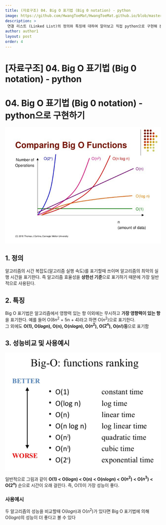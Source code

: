 ```yaml
---
title: (자료구조) 04. Big O 표기법 (Big 0 notation) - python
image: https://github.com/HwangToeMat/HwangToeMat.github.io/blob/master/Computer-Science/image/04.bigo/bigo.jpg?raw=true
description: >
 연결 리스트 (Linked List)의 정의와 특징에 대하여 알아보고 직접 python으로 구현해 본다.
author: author1
layout: post
order: 4
---
```


# [자료구조] 04. Big O 표기법 (Big 0 notation) - python

# 04. Big O 표기법 (Big 0 notation) - python으로 구현하기

<img src="https://github.com/HwangToeMat/HwangToeMat.github.io/blob/master/Computer-Science/image/04.bigo/bigo.jpg?raw=true" style="max-width:100%;margin-left: auto; margin-right: auto; display: block;">

## 1. 정의

 알고리즘의 시간 복잡도(알고리즘 실행 속도)를 표기할때 쓰이며 알고리즘의 최악의 실행 시간을 표기한다. 즉 알고리즘 효율성을 **상한선 기준**으로 표기하기 때문에 가장 일반적으로 사용된다.<br>

## 2. 특징

Big O 표기법은 알고리즘에서 영향력 있는 항 이외에는 무시하고 **가장 영향력이 있는 항**을 표기한다. 예를 들어 O(8$n^2$ + 5n + 4)라고 하면 O($n^2$)으로 표기한다.<br>
그 외에도 **O(1), O($log n$), O(n), O(n$log n$), O($n^2$), O($2^n$), O(n!)등**으로 표기함

## 3. 성능비교 및 사용예시

<img src="https://github.com/HwangToeMat/HwangToeMat.github.io/blob/master/Computer-Science/image/04.bigo/rank.png?raw=true" style="max-width:100%;margin-left: auto; margin-right: auto; display: block;">

일반적으로 그림과 같이 **O(1) < O($log n$) < O(n) < O(n$log n$) < O($n^2$) < O($n^3$) < O($2^n$)** 순으로 시간이 오래 걸린다. 즉, O(1)이 가장 성능이 좋다.

### 사용예시

두 알고리즘의 성능을 비교할때 O($log n$)과 O($n^2$)가 있다면 Big O 표기법에 의해 O($log n$)의 성능이 더 좋다고 볼 수 있다
